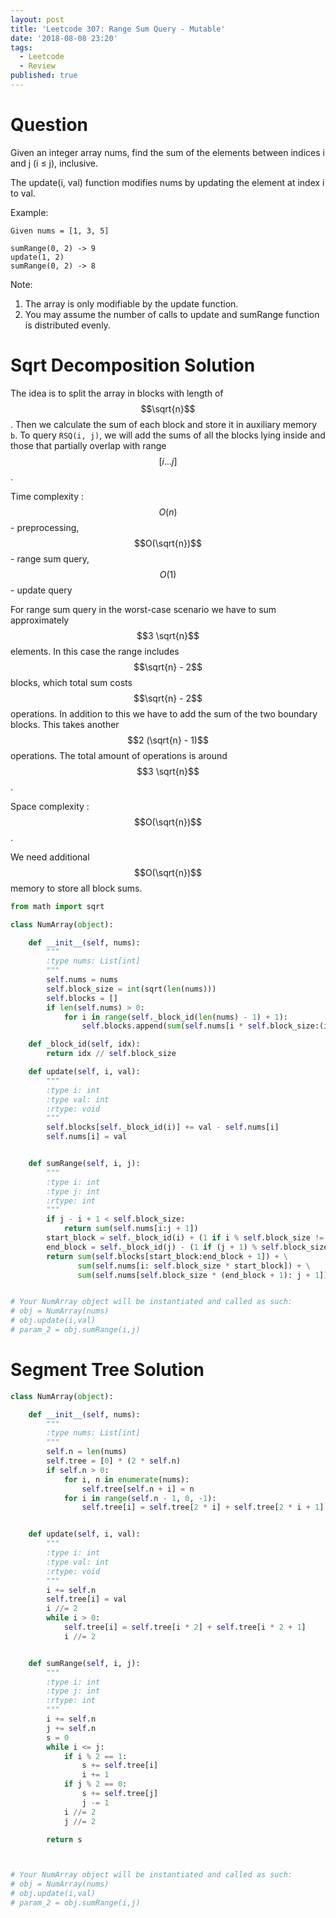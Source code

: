 ```yaml
---
layout: post
title: 'Leetcode 307: Range Sum Query - Mutable'
date: '2018-08-08 23:20'
tags:
  - Leetcode
  - Review
published: true
---
```


# Question
Given an integer array nums, find the sum of the elements between indices i and j (i ≤ j), inclusive.

The update(i, val) function modifies nums by updating the element at index i to val.

Example:

```
Given nums = [1, 3, 5]

sumRange(0, 2) -> 9
update(1, 2)
sumRange(0, 2) -> 8
```

Note:

1. The array is only modifiable by the update function.
1. You may assume the number of calls to update and sumRange function is distributed evenly.

# Sqrt Decomposition Solution
The idea is to split the array in blocks with length of $$\sqrt{n}$$. Then we calculate the sum of each block and store it in auxiliary memory `b`. To query `RSQ(i, j)`, we will add the sums of all the blocks lying inside and those that partially overlap with range $$[i \ldots j]$$.

Time complexity : $$O(n)$$ - preprocessing, $$O(\sqrt{n})$$ - range sum query, $$O(1)$$ - update query

For range sum query in the worst-case scenario we have to sum approximately $$3 \sqrt{n}$$ elements. In this case the range includes $$\sqrt{n} - 2$$ blocks, which total sum costs $$\sqrt{n} - 2$$ operations. In addition to this we have to add the sum of the two boundary blocks. This takes another $$2 (\sqrt{n} - 1)$$ operations. The total amount of operations is around $$3 \sqrt{n}$$.

Space complexity : $$O(\sqrt{n})$$.

We need additional $$O(\sqrt{n})$$ memory to store all block sums.

```python
from math import sqrt

class NumArray(object):

    def __init__(self, nums):
        """
        :type nums: List[int]
        """
        self.nums = nums
        self.block_size = int(sqrt(len(nums)))
        self.blocks = []
        if len(self.nums) > 0:
            for i in range(self._block_id(len(nums) - 1) + 1):
                self.blocks.append(sum(self.nums[i * self.block_size:(i + 1) * self.block_size]))

    def _block_id(self, idx):
        return idx // self.block_size

    def update(self, i, val):
        """
        :type i: int
        :type val: int
        :rtype: void
        """
        self.blocks[self._block_id(i)] += val - self.nums[i]
        self.nums[i] = val


    def sumRange(self, i, j):
        """
        :type i: int
        :type j: int
        :rtype: int
        """
        if j - i + 1 < self.block_size:
            return sum(self.nums[i:j + 1])
        start_block = self._block_id(i) + (1 if i % self.block_size != 0 else 0)
        end_block = self._block_id(j) - (1 if (j + 1) % self.block_size != 0 else 0)
        return sum(self.blocks[start_block:end_block + 1]) + \
               sum(self.nums[i: self.block_size * start_block]) + \
               sum(self.nums[self.block_size * (end_block + 1): j + 1])


# Your NumArray object will be instantiated and called as such:
# obj = NumArray(nums)
# obj.update(i,val)
# param_2 = obj.sumRange(i,j)
```

# Segment Tree Solution
```python
class NumArray(object):

    def __init__(self, nums):
        """
        :type nums: List[int]
        """
        self.n = len(nums)
        self.tree = [0] * (2 * self.n)
        if self.n > 0:
            for i, n in enumerate(nums):
                self.tree[self.n + i] = n
            for i in range(self.n - 1, 0, -1):
                self.tree[i] = self.tree[2 * i] + self.tree[2 * i + 1]


    def update(self, i, val):
        """
        :type i: int
        :type val: int
        :rtype: void
        """
        i += self.n
        self.tree[i] = val
        i //= 2
        while i > 0:
            self.tree[i] = self.tree[i * 2] + self.tree[i * 2 + 1]
            i //= 2


    def sumRange(self, i, j):
        """
        :type i: int
        :type j: int
        :rtype: int
        """
        i += self.n
        j += self.n
        s = 0
        while i <= j:
            if i % 2 == 1:
                s += self.tree[i]
                i += 1
            if j % 2 == 0:
                s += self.tree[j]
                j -= 1
            i //= 2
            j //= 2

        return s



# Your NumArray object will be instantiated and called as such:
# obj = NumArray(nums)
# obj.update(i,val)
# param_2 = obj.sumRange(i,j)
```
